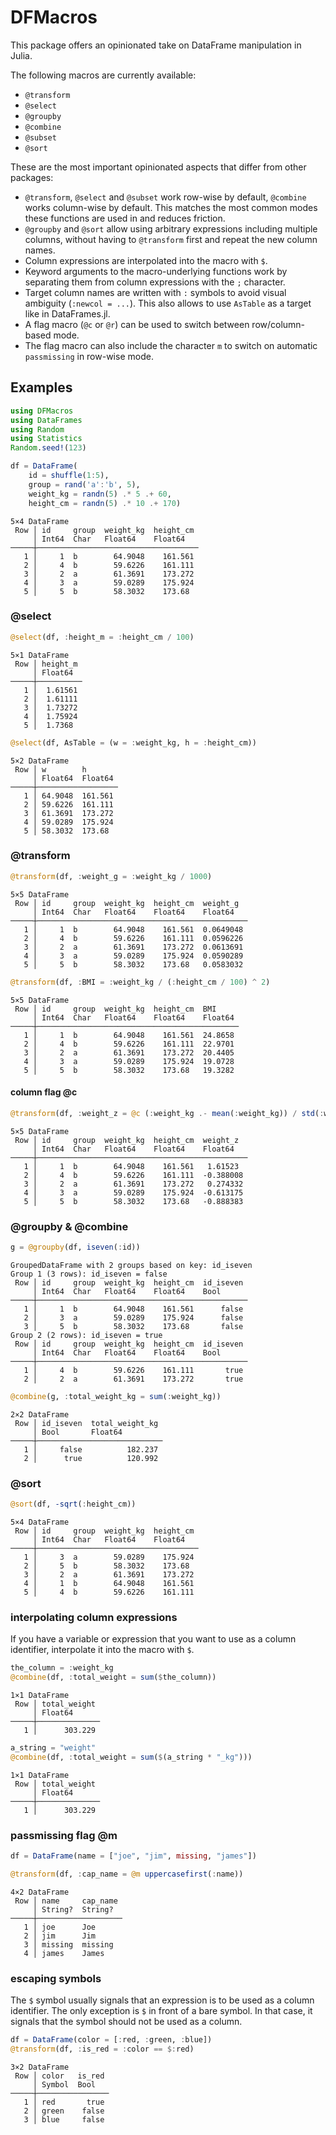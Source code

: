 # DFMacros

This package offers an opinionated take on DataFrame manipulation in Julia.

The following macros are currently available:
- `@transform`
- `@select`
- `@groupby`
- `@combine`
- `@subset`
- `@sort`

These are the most important opinionated aspects that differ from other packages:
- `@transform`, `@select` and `@subset` work row-wise by default, `@combine` works column-wise by default. This matches the most common modes these functions are used in and reduces friction.
- `@groupby` and `@sort` allow using arbitrary expressions including multiple columns, without having to `@transform` first and repeat the new column names.
- Column expressions are interpolated into the macro with `$`.
- Keyword arguments to the macro-underlying functions work by separating them from column expressions with the `;` character.
- Target column names are written with `:` symbols to avoid visual ambiguity (`:newcol = ...`). This also allows to use `AsTable` as a target like in DataFrames.jl.
- A flag macro (`@c` or `@r`) can be used to switch between row/column-based mode.
- The flag macro can also include the character `m` to switch on automatic `passmissing` in row-wise mode.

## Examples

```julia
using DFMacros
using DataFrames
using Random
using Statistics
Random.seed!(123)

df = DataFrame(
    id = shuffle(1:5),
    group = rand('a':'b', 5),
    weight_kg = randn(5) .* 5 .+ 60,
    height_cm = randn(5) .* 10 .+ 170)
```

```
5×4 DataFrame
 Row │ id     group  weight_kg  height_cm
     │ Int64  Char   Float64    Float64
─────┼────────────────────────────────────
   1 │     1  b        64.9048    161.561
   2 │     4  b        59.6226    161.111
   3 │     2  a        61.3691    173.272
   4 │     3  a        59.0289    175.924
   5 │     5  b        58.3032    173.68
```

### @select

```julia
@select(df, :height_m = :height_cm / 100)
```

```
5×1 DataFrame
 Row │ height_m
     │ Float64
─────┼──────────
   1 │  1.61561
   2 │  1.61111
   3 │  1.73272
   4 │  1.75924
   5 │  1.7368
```

```julia
@select(df, AsTable = (w = :weight_kg, h = :height_cm))
```

```
5×2 DataFrame
 Row │ w        h
     │ Float64  Float64
─────┼──────────────────
   1 │ 64.9048  161.561
   2 │ 59.6226  161.111
   3 │ 61.3691  173.272
   4 │ 59.0289  175.924
   5 │ 58.3032  173.68
```

### @transform

```julia
@transform(df, :weight_g = :weight_kg / 1000)
```

```
5×5 DataFrame
 Row │ id     group  weight_kg  height_cm  weight_g
     │ Int64  Char   Float64    Float64    Float64
─────┼───────────────────────────────────────────────
   1 │     1  b        64.9048    161.561  0.0649048
   2 │     4  b        59.6226    161.111  0.0596226
   3 │     2  a        61.3691    173.272  0.0613691
   4 │     3  a        59.0289    175.924  0.0590289
   5 │     5  b        58.3032    173.68   0.0583032
```

```julia
@transform(df, :BMI = :weight_kg / (:height_cm / 100) ^ 2)
```

```
5×5 DataFrame
 Row │ id     group  weight_kg  height_cm  BMI
     │ Int64  Char   Float64    Float64    Float64
─────┼─────────────────────────────────────────────
   1 │     1  b        64.9048    161.561  24.8658
   2 │     4  b        59.6226    161.111  22.9701
   3 │     2  a        61.3691    173.272  20.4405
   4 │     3  a        59.0289    175.924  19.0728
   5 │     5  b        58.3032    173.68   19.3282
```

#### column flag @c

```julia
@transform(df, :weight_z = @c (:weight_kg .- mean(:weight_kg)) / std(:weight_kg))
```

```
5×5 DataFrame
 Row │ id     group  weight_kg  height_cm  weight_z
     │ Int64  Char   Float64    Float64    Float64
─────┼───────────────────────────────────────────────
   1 │     1  b        64.9048    161.561   1.61523
   2 │     4  b        59.6226    161.111  -0.388008
   3 │     2  a        61.3691    173.272   0.274332
   4 │     3  a        59.0289    175.924  -0.613175
   5 │     5  b        58.3032    173.68   -0.888383
```

### @groupby & @combine

```julia
g = @groupby(df, iseven(:id))
```

```
GroupedDataFrame with 2 groups based on key: id_iseven
Group 1 (3 rows): id_iseven = false
 Row │ id     group  weight_kg  height_cm  id_iseven
     │ Int64  Char   Float64    Float64    Bool
─────┼───────────────────────────────────────────────
   1 │     1  b        64.9048    161.561      false
   2 │     3  a        59.0289    175.924      false
   3 │     5  b        58.3032    173.68       false
Group 2 (2 rows): id_iseven = true
 Row │ id     group  weight_kg  height_cm  id_iseven
     │ Int64  Char   Float64    Float64    Bool
─────┼───────────────────────────────────────────────
   1 │     4  b        59.6226    161.111       true
   2 │     2  a        61.3691    173.272       true
```

```julia
@combine(g, :total_weight_kg = sum(:weight_kg))
```

```
2×2 DataFrame
 Row │ id_iseven  total_weight_kg
     │ Bool       Float64
─────┼────────────────────────────
   1 │     false          182.237
   2 │      true          120.992
```

### @sort

```julia
@sort(df, -sqrt(:height_cm))
```

```
5×4 DataFrame
 Row │ id     group  weight_kg  height_cm
     │ Int64  Char   Float64    Float64
─────┼────────────────────────────────────
   1 │     3  a        59.0289    175.924
   2 │     5  b        58.3032    173.68
   3 │     2  a        61.3691    173.272
   4 │     1  b        64.9048    161.561
   5 │     4  b        59.6226    161.111
```

### interpolating column expressions

If you have a variable or expression that you want to use as a column identifier, interpolate it into the macro with `$`.

```julia
the_column = :weight_kg
@combine(df, :total_weight = sum($the_column))
```

```
1×1 DataFrame
 Row │ total_weight
     │ Float64
─────┼──────────────
   1 │      303.229
```

```julia
a_string = "weight"
@combine(df, :total_weight = sum($(a_string * "_kg")))
```

```
1×1 DataFrame
 Row │ total_weight
     │ Float64
─────┼──────────────
   1 │      303.229
```

### passmissing flag @m

```julia
df = DataFrame(name = ["joe", "jim", missing, "james"])

@transform(df, :cap_name = @m uppercasefirst(:name))
```

```
4×2 DataFrame
 Row │ name     cap_name
     │ String?  String?
─────┼───────────────────
   1 │ joe      Joe
   2 │ jim      Jim
   3 │ missing  missing
   4 │ james    James
```

### escaping symbols

The `$` symbol usually signals that an expression is to be used as a column identifier.
The only exception is `$` in front of a bare symbol.
In that case, it signals that the symbol should not be used as a column.

```julia
df = DataFrame(color = [:red, :green, :blue])
@transform(df, :is_red = :color == $:red)
```

```
3×2 DataFrame
 Row │ color   is_red
     │ Symbol  Bool
─────┼────────────────
   1 │ red       true
   2 │ green    false
   3 │ blue     false
```

